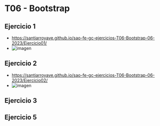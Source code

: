 # T06 - Bootstrap

## Ejercicio 1
* https://santiarroyave.github.io/sao-fe-gc-ejercicios-T06-Bootstrap-06-2023/Ejercicio01/
* ![imagen](https://github.com/santiarroyave/sao-fe-gc-ejercicios-T06-Bootstrap-06-2023/assets/135848692/9089d7b4-1877-4355-8e50-30cfbcd55c33)

## Ejercicio 2
* https://santiarroyave.github.io/sao-fe-gc-ejercicios-T06-Bootstrap-06-2023/Ejercicio02/
* ![imagen](https://github.com/santiarroyave/sao-fe-gc-ejercicios-T06-Bootstrap-06-2023/assets/135848692/f6248bf7-23d3-4c74-84b4-c5d06dfe4f3d)

## Ejercicio 3

## Ejercicio 5
